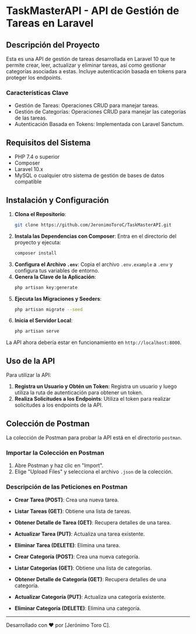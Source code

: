 # TaskMasterAPI - API de Gestión de Tareas en Laravel

## Descripción del Proyecto

Esta es una API de gestión de tareas desarrollada en Laravel 10 que te permite crear, leer, actualizar y eliminar tareas, así como gestionar categorías asociadas a estas. Incluye autenticación basada en tokens para proteger los endpoints.

### Características Clave

-   Gestión de Tareas: Operaciones CRUD para manejar tareas.
-   Gestión de Categorías: Operaciones CRUD para manejar las categorías de las tareas.
-   Autenticación Basada en Tokens: Implementada con Laravel Sanctum.

## Requisitos del Sistema

-   PHP 7.4 o superior
-   Composer
-   Laravel 10.x
-   MySQL o cualquier otro sistema de gestión de bases de datos compatible

## Instalación y Configuración

1. **Clona el Repositorio**:
    ```bash
    git clone https://github.com/JeronimoToroC/TaskMasterAPI.git
    ```
2. **Instala las Dependencias con Composer**:
   Entra en el directorio del proyecto y ejecuta:
    ```bash
    composer install
    ```
3. **Configura el Archivo `.env`**:
   Copia el archivo `.env.example` a `.env` y configura tus variables de entorno.
4. **Genera la Clave de la Aplicación**:
    ```bash
    php artisan key:generate
    ```
5. **Ejecuta las Migraciones y Seeders**:
    ```bash
    php artisan migrate --seed
    ```
6. **Inicia el Servidor Local**:
    ```bash
    php artisan serve
    ```

La API ahora debería estar en funcionamiento en `http://localhost:8000`.

## Uso de la API

Para utilizar la API:

1. **Registra un Usuario y Obtén un Token**:
   Registra un usuario y luego utiliza la ruta de autenticación para obtener un token.
2. **Realiza Solicitudes a los Endpoints**:
   Utiliza el token para realizar solicitudes a los endpoints de la API.

## Colección de Postman

La colección de Postman para probar la API está en el directorio `postman`.

### Importar la Colección en Postman

1. Abre Postman y haz clic en "Import".
2. Elige "Upload Files" y selecciona el archivo `.json` de la colección.

### Descripción de las Peticiones en Postman

-   **Crear Tarea (POST)**: Crea una nueva tarea.
-   **Listar Tareas (GET)**: Obtiene una lista de tareas.
-   **Obtener Detalle de Tarea (GET)**: Recupera detalles de una tarea.
-   **Actualizar Tarea (PUT)**: Actualiza una tarea existente.
-   **Eliminar Tarea (DELETE)**: Elimina una tarea.

-   **Crear Categoría (POST)**: Crea una nueva categoría.
-   **Listar Categorías (GET)**: Obtiene una lista de categorías.
-   **Obtener Detalle de Categoría (GET)**: Recupera detalles de una categoría.
-   **Actualizar Categoría (PUT)**: Actualiza una categoría existente.
-   **Eliminar Categoría (DELETE)**: Elimina una categoría.

---

Desarrollado con ❤️ por [Jerónimo Toro C].

